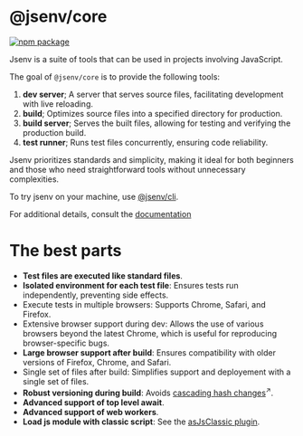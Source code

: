 # @jsenv/core

[![npm package](https://img.shields.io/npm/v/@jsenv/core.svg?logo=npm&label=package)](https://www.npmjs.com/package/@jsenv/core)

Jsenv is a suite of tools that can be used in projects involving JavaScript.

The goal of `@jsenv/core` is to provide the following tools:

1. **dev server**; A server that serves source files, facilitating development with live reloading.
2. **build**; Optimizes source files into a specified directory for production.
3. **build server**; Serves the built files, allowing for testing and verifying the production build.
4. **test runner**; Runs test files concurrently, ensuring code reliability.

Jsenv prioritizes standards and simplicity, making it ideal for both beginners and those who need straightforward tools without unnecessary complexities.

To try jsenv on your machine, use [@jsenv/cli](./packages/related/cli/#jsenvcli).

For additional details, consult the [documentation](./docs/users/users.md)

# The best parts

- **Test files are executed like standard files**.
- **Isolated environment for each test file**: Ensures tests run independently, preventing side effects.
- Execute tests in multiple browsers: Supports Chrome, Safari, and Firefox.
- Extensive browser support during dev: Allows the use of various browsers beyond the latest Chrome, which is useful for reproducing browser-specific bugs.
- **Large browser support after build**: Ensures compatibility with older versions of Firefox, Chrome, and Safari.
- Single set of files after build: Simplifies support and deployement with a single set of files.
- **Robust versioning during build**: Avoids <a href="https://bundlers.tooling.report/hashing/avoid-cascade/" target="_blank">cascading hash changes</a><sup>↗</sup>.
- **Advanced support of top level await**.
- **Advanced support of web workers**.
- **Load js module with classic script**: See the [asJsClassic plugin](./docs/users/g_plugins/g_plugins.md#22-asjsclassic>).

<!--
The following commands can be used to skip the prompt

| Command                                     |
| ------------------------------------------- |
| `npm create jsenv@latest -- --web`          |
| `npm create jsenv@latest -- --web-preact`   |
| `npm create jsenv@latest -- --web-react`    |
| `npm create jsenv@latest -- --node-package` |
-->

<!-- # Installation

```console
npm install --save-dev @jsenv/core
```

_@jsenv/core_ is tested on Mac, Windows, Linux with Node.js 20.
Other operating systems and Node.js versions are not tested. -->
